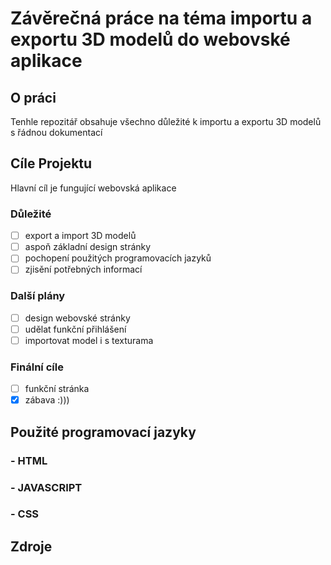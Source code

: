 # Závěrečná práce na téma importu a exportu 3D modelů do webovské aplikace

## O práci <a name = "prace"></a>

Tenhle repozitář obsahuje všechno důležité k importu a exportu 3D modelů s řádnou dokumentací

## Cíle Projektu <a name = "cile"></a>

Hlavní cíl je fungující webovská aplikace

### Důležité
- [ ] export a import 3D modelů
- [ ] aspoň základní design stránky
- [ ] pochopení použitých programovacích jazyků
- [ ] zjisění potřebných informací
### Další plány
- [ ] design webovské stránky
- [ ] udělat funkční přihlášení
- [ ] importovat model i s texturama
### Finální cíle
- [ ] funkční stránka
- [x] zábava :)))

## Použité programovací jazyky <a name = "jazyky"></a>
### - HTML
### - JAVASCRIPT
### - CSS

## Zdroje
